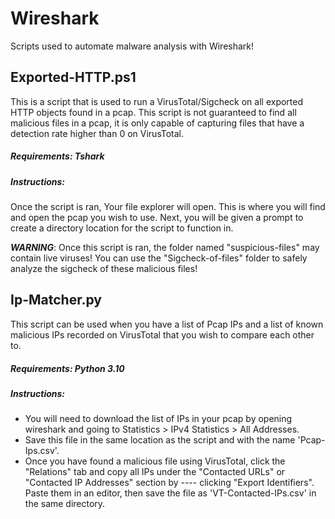 # Wireshark
Scripts used to automate malware analysis with Wireshark!


## Exported-HTTP.ps1

This is a script that is used to run a VirusTotal/Sigcheck on all exported HTTP objects found in a pcap.
This script is not guaranteed to find all malicious files in a pcap, it is only capable of capturing files that have a detection rate higher than 0 on VirusTotal.

##### Requirements:   Tshark

##### Instructions:
Once the script is ran, Your file explorer will open. This is where you will find and open the pcap you wish to use. Next, you will be given a prompt to create a directory location for the script to function in.

***WARNING***:
Once this script is ran, the folder named "suspicious-files" may contain live viruses! You can use the "Sigcheck-of-files" folder to safely analyze the sigcheck of these malicious files!




## Ip-Matcher.py

This script can be used when you have a list of Pcap IPs and a list of known malicious IPs recorded on VirusTotal that you wish to compare each other to.

##### Requirements:   Python 3.10

##### Instructions:
- You will need to download the list of IPs in your pcap by opening wireshark and going to Statistics > IPv4 Statistics > All Addresses. 
- Save this file in the same location as the script and with the name 'Pcap-Ips.csv'.
- Once you have found a malicious file using VirusTotal, click the "Relations" tab and copy all IPs under the "Contacted URLs" or "Contacted IP Addresses" section by ---- clicking "Export Identifiers". Paste them in an editor, then save the file as 'VT-Contacted-IPs.csv' in the same directory.
